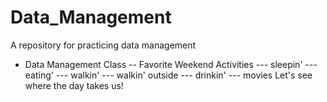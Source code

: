 # Data_Management
A repository for practicing data management

- Data Management Class
-- Favorite Weekend Activities
  --- sleepin'
  --- eating'
  --- walkin'
  --- walkin' outside
  --- drinkin'
  --- movies
Let's see where the day takes us!
